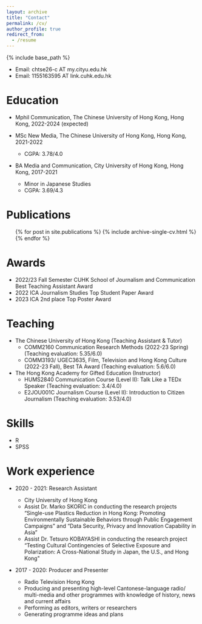 ```yaml
---
layout: archive
title: "Contact"
permalink: /cv/
author_profile: true
redirect_from:
  - /resume
---
```


{% include base_path %}

* Email: chtse26-c AT my.cityu.edu.hk
* Email: 1155163595 AT link.cuhk.edu.hk

Education
======

* Mphil Communication, The Chinese University of Hong Kong, Hong Kong, 2022-2024 (expected)

* MSc New Media, The Chinese University of Hong Kong, Hong Kong, 2021-2022
  * CGPA: 3.78/4.0

* BA Media and Communication, City University of Hong Kong, Hong Kong, 2017-2021
  * Minor in Japanese Studies	 
  * CGPA: 3.69/4.3

Publications
======
  <ul>{% for post in site.publications %}
    {% include archive-single-cv.html %}
  {% endfor %}</ul>
  
Awards
======
* 2022/23 Fall Semester CUHK School of Journalism and Communication Best Teaching Assistant Award
* 2022 ICA Journalism Studies Top Student Paper Award
* 2023 ICA 2nd place Top Poster Award
 
Teaching
======
* The Chinese University of Hong Kong (Teaching Assistant & Tutor)
  * COMM2160 Communication Research Methods (2022-23 Spring) (Teaching evaluation: 5.35/6.0) 
  * COMM3193/ UGEC3635, Film, Television and Hong Kong Culture (2022-23 Fall), Best TA Award (Teaching evaluation: 5.6/6.0) 
* The Hong Kong Academy for Gifted Education (Instructor)
  * HUMS2840 Communication Course (Level II): Talk Like a TEDx Speaker (Teaching evaluation: 3.4/4.0)
  * E2JOU001C Journalism Course (Level II): Introduction to Citizen Journalism (Teaching evaluation: 3.53/4.0)
 
Skills
======
* R
* SPSS

Work experience
======
* 2020 - 2021: Research Assistant
  * City University of Hong Kong
  * Assist Dr. Marko SKORIC in conducting the research projects “Single-use Plastics Reduction in Hong Kong: Promoting Environmentally Sustainable Behaviors through Public Engagement Campaigns" and “Data Security, Privacy and Innovation Capability in Asia”
  * Assist Dr. Tetsuro KOBAYASHI in conducting the research project “Testing Cultural Contingencies of Selective Exposure and Polarization: A Cross-National Study in Japan, the U.S., and Hong Kong"

* 2017 - 2020: Producer and Presenter
  * Radio Television Hong Kong
  * Producing and presenting high-level Cantonese-language radio/ multi-media and other programmes with knowledge of history, news and current affairs
  * Performing as editors, writers or researchers
  * Generating programme ideas and plans
 
